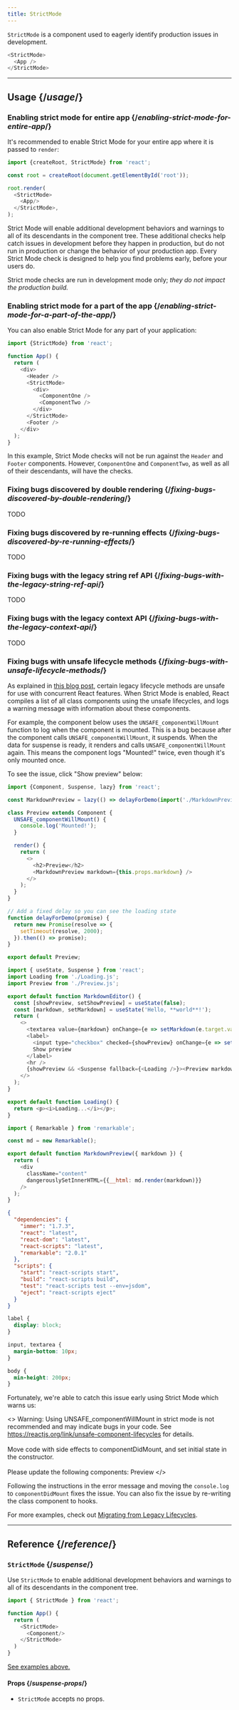 ```yaml
---
title: StrictMode
---
```



<Intro>

`StrictMode` is a component used to eagerly identify production issues in development.


```js
<StrictMode>
  <App />
</StrictMode>
```

</Intro>

<InlineToc />

---

## Usage {/*usage*/}

### Enabling strict mode for entire app {/*enabling-strict-mode-for-entire-app*/}

It's recommended to enable Strict Mode for your entire app where it is passed to `render`:

```js 
import {createRoot, StrictMode} from 'react';

const root = createRoot(document.getElementById('root'));

root.render(
  <StrictMode>
    <App/>
  </StrictMode>,
);
```

Strict Mode will enable additional development behaviors and warnings to all of its descendants in the component tree. These additional checks help catch issues in development before they happen in production, but do not run in production or change the behavior of your production app. Every Strict Mode check is designed to help you find problems early, before your users do.

<Note>

Strict mode checks are run in development mode only; *they do not impact the production build.*

</Note>

### Enabling strict mode for a part of the app {/*enabling-strict-mode-for-a-part-of-the-app*/}

You can also enable Strict Mode for any part of your application:

```js
import {StrictMode} from 'react';

function App() {
  return (
    <div>
      <Header />
      <StrictMode>
        <div>
          <ComponentOne />
          <ComponentTwo />
        </div>
      </StrictMode>
      <Footer />
    </div>
  );
}
```

In this example, Strict Mode checks will not be run against the `Header` and `Footer` components. However, `ComponentOne` and `ComponentTwo`, as well as all of their descendants, will have the checks.

### Fixing bugs discovered by double rendering {/*fixing-bugs-discovered-by-double-rendering*/}

TODO


### Fixing bugs discovered by re-running effects {/*fixing-bugs-discovered-by-re-running-effects*/}

TODO

### Fixing bugs with the legacy string ref API {/*fixing-bugs-with-the-legacy-string-ref-api*/}

TODO

### Fixing bugs with the legacy context API {/*fixing-bugs-with-the-legacy-context-api*/}

TODO

### Fixing bugs with unsafe lifecycle methods {/*fixing-bugs-with-unsafe-lifecycle-methods*/}

As explained in [this blog post](https://reactjs.org/blog/2018/03/27/update-on-async-rendering.html), certain legacy lifecycle methods are unsafe for use with concurrent React features. When Strict Mode is enabled, React compiles a list of all class components using the unsafe lifecycles, and logs a warning message with information about these components.

For example, the component below uses the `UNSAFE_componentWillMount` function to log when the component is mounted. This is a bug because after the component calls `UNSAFE_componentWillMount`, it suspends. When the data for suspense is ready, it renders and calls `UNSAFE_componentWillMount` again. This means the component logs "Mounted!" twice, even though it's only mounted once.

To see the issue, click "Show preview" below:

<Sandpack>

```js Preview.js active
import {Component, Suspense, lazy} from 'react';

const MarkdownPreview = lazy(() => delayForDemo(import('./MarkdownPreview.js')));

class Preview extends Component {
  UNSAFE_componentWillMount() {
    console.log('Mounted!');
  }

  render() {
    return (
      <>
        <h2>Preview</h2>
        <MarkdownPreview markdown={this.props.markdown} />
      </>
    );
  }
}

// Add a fixed delay so you can see the loading state
function delayForDemo(promise) {
  return new Promise(resolve => {
    setTimeout(resolve, 2000);
  }).then(() => promise);
}

export default Preview;
```

```js App.js
import { useState, Suspense } from 'react';
import Loading from './Loading.js';
import Preview from './Preview.js';

export default function MarkdownEditor() {
  const [showPreview, setShowPreview] = useState(false);
  const [markdown, setMarkdown] = useState('Hello, **world**!');
  return (
    <>
      <textarea value={markdown} onChange={e => setMarkdown(e.target.value)} />
      <label>
        <input type="checkbox" checked={showPreview} onChange={e => setShowPreview(e.target.checked)} />
        Show preview
      </label>
      <hr />
      {showPreview && <Suspense fallback={<Loading />}><Preview markdown={markdown} /></Suspense>}
    </>
  );
}
```

```js Loading.js
export default function Loading() {
  return <p><i>Loading...</i></p>;
}
```

```js MarkdownPreview.js
import { Remarkable } from 'remarkable';

const md = new Remarkable();

export default function MarkdownPreview({ markdown }) {
  return (
    <div
      className="content"
      dangerouslySetInnerHTML={{__html: md.render(markdown)}}
    />
  );
}
```

```json package.json hidden
{
  "dependencies": {
    "immer": "1.7.3",
    "react": "latest",
    "react-dom": "latest",
    "react-scripts": "latest",
    "remarkable": "2.0.1"
  },
  "scripts": {
    "start": "react-scripts start",
    "build": "react-scripts build",
    "test": "react-scripts test --env=jsdom",
    "eject": "react-scripts eject"
  }
}
```

```css
label {
  display: block;
}

input, textarea {
  margin-bottom: 10px;
}

body {
  min-height: 200px;
}
```

</Sandpack>

Fortunately, we're able to catch this issue early using Strict Mode which warns us:

<ConsoleBlock level="error">

<>
    <span>Warning: Using UNSAFE_componentWillMount in strict mode is not recommended and may indicate bugs in your code. See https://reactjs.org/link/unsafe-component-lifecycles for details.</span>
    <br />
    <br />
    <span>Move code with side effects to componentDidMount, and set initial state in the constructor.</span>
    <br />
    <br />
    <span>Please update the following components: Preview</span>
</>

</ConsoleBlock>

Following the instructions in the error message and moving the `console.log` to `componentDidMount` fixes the issue. You can also fix the issue by re-writing the class component to hooks.

For more examples, check out [Migrating from Legacy Lifecycles](https://reactjs.org/blog/2018/03/27/update-on-async-rendering.html#migrating-from-legacy-lifecycles).

---


## Reference {/*reference*/}

### `StrictMode` {/*suspense*/}

Use `StrictMode` to enable additional development behaviors and warnings to all of its descendants in the component tree.

```js {5,7}
import { StrictMode } from 'react';

function App() {
  return (
    <StrictMode>
      <Component/>
    </StrictMode>
  )
}
```

[See examples above.](#usage)

#### Props {/*suspense-props*/}

- `StrictMode` accepts no props.

